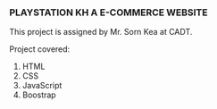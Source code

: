 ### PLAYSTATION KH A E-COMMERCE WEBSITE

This project is assigned by Mr. Sorn Kea at CADT.

Project covered:

1. HTML
2. CSS
3. JavaScript
4. Boostrap
